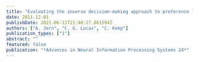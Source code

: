 ```yaml
---
title: "Evaluating the inverse decision-making approach to preference learning"
date: 2011-12-01
publishDate: 2021-06-11T21:40:27.861594Z
authors: ["A. Jern", "C. G. Lucas", "C. Kemp"]
publication_types: ["1"]
abstract: ""
featured: false
publication: "*Advances in Neural Information Processing Systems 24*"
---
```


